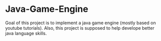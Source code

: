 # Java-Game-Engine
Goal of this project is to implement a java game engine (mostly based on youtube tutorials). Also, this project is supposed to help develope better java language skills.
